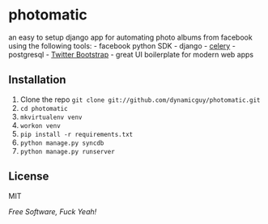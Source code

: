photomatic
==========
an easy to setup django app for automating photo albums from facebook using the following tools:
	- facebook python SDK
	- django
	- [celery]
	- postgresql
	- [Twitter Bootstrap] - great UI boilerplate for modern web apps



Installation
--------------

1. Clone the repo `git clone git://github.com/dynamicguy/photomatic.git`
2. `cd photomatic`
3. `mkvirtualenv venv`
4. `workon venv`
5. `pip install -r requirements.txt`
6. `python manage.py syncdb`
7. `python manage.py runserver`


License
-

MIT

*Free Software, Fuck Yeah!*

  [john gruber]: http://dynamicguy.com/
  [1]: https://github.com/dynamicguy/photomatic/
  [Twitter Bootstrap]: http://twitter.github.com/bootstrap/
  [celery]: http://celeryproject.org
